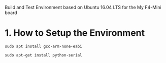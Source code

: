 Build and Test Environment based on Ubuntu 16.04 LTS for the My F4-Mini board

# 1. How to Setup the Environment

	sudo apt install gcc-arm-none-eabi

	sudo apt-get install python-serial

